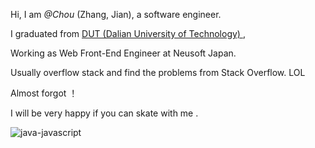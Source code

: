 Hi, I am *@Chou* (Zhang, Jian), a software engineer.

I  graduated from [DUT (Dalian University of Technology) ](https://en.wikipedia.org/wiki/Dalian_University_of_Technology) ,

Working as Web Front-End Engineer at Neusoft Japan.

Usually overflow stack and find the problems from Stack Overflow. LOL

Almost forgot ！

I will  be very happy if you can skate with me .





![java-javascript](/img-skateboard-2.jpg)

